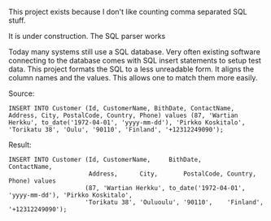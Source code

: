 This project exists because I don't like counting comma separated SQL stuff.

It is under construction. The SQL parser works

Today many systems still use a SQL database. Very often existing software connecting to the database comes with SQL insert statements to setup test data. This project formats the SQL to a less unreadable form. It aligns the column names and the values. This allows one to match them more easily.

Source:

    INSERT INTO Customer (Id, CustomerName, BithDate, ContactName, Address, City, PostalCode, Country, Phone) values (87, 'Wartian Herkku', to_date('1972-04-01', 'yyyy-mm-dd'), 'Pirkko Koskitalo', 'Torikatu 38', 'Oulu', '90110', 'Finland', '+12312249090');

Result:

    INSERT INTO Customer (Id, CustomerName,     BithDate,                            ContactName,
                          Address,      City,       PostalCode, Country,   Phone) values 
                         (87, 'Wartian Herkku', to_date('1972-04-01', 'yyyy-mm-dd'), 'Pirkko Koskitalo',
                         'Torikatu 38', 'Ouluoulu', '90110',    'Finland', '+12312249090');
